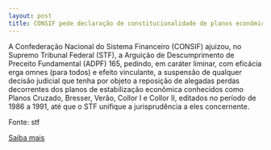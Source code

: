 ```yaml
---
layout: post
title: CONSIF pede declaração de constitucionalidade de planos econômicos
---
```

<p>A Confederação Nacional do Sistema Financeiro (CONSIF) ajuizou, no Supremo Tribunal Federal (STF), a Arguição de Descumprimento de Preceito Fundamental (ADPF) 165, pedindo, em caráter liminar, com eficácia erga omnes (para todos) e efeito vinculante, a suspensão de qualquer decisão judicial que tenha por objeto a reposição de alegadas perdas decorrentes dos planos de estabilização econômica conhecidos como Planos Cruzado, Bresser, Verão, Collor I e Collor II, editados no período de 1986 a 1991, até que o STF unifique a jurisprudência a eles concernente.</p><p>Fonte: stf</p><p><a href="http://www.stf.jus.br/portal/cms/verNoticiaDetalhe.asp?idConteudo=104226" target="_blank">Saiba mais </a></p>

